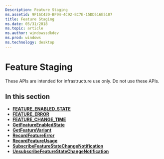 ```yaml
---
Description: Feature Staging
ms.assetid: 9F16C420-BF94-4C92-BC7E-15DD516E5107
title: Feature Staging
ms.date: 05/31/2018
ms.topic: article
ms.author: windowssdkdev
ms.prod: windows
ms.technology: desktop
---
```


# Feature Staging

These APIs are intended for infrastructure use only. Do not use these APIs.

## In this section

-   [**FEATURE\_ENABLED\_STATE**](/windows/win32/featurestagingapi/ne-featurestagingapi-feature_enabled_state?branch=master)
-   [**FEATURE\_ERROR**](/windows/win32/featurestagingapi/ns-featurestagingapi-feature_error?branch=master)
-   [**FEATURE\_CHANGE\_TIME**](/windows/win32/featurestagingapi/ne-featurestagingapi-feature_change_time?branch=master)
-   [**GetFeatureEnabledState**](/windows/win32/featurestagingapi/nf-featurestagingapi-getfeatureenabledstate?branch=master)
-   [**GetFeatureVariant**](/windows/win32/featurestagingapi/nf-featurestagingapi-getfeaturevariant?branch=master)
-   [**RecordFeatureError**](/windows/win32/featurestagingapi/nf-featurestagingapi-recordfeatureerror?branch=master)
-   [**RecordFeatureUsage**](/windows/win32/featurestagingapi/nf-featurestagingapi-recordfeatureusage?branch=master)
-   [**SubscribeFeatureStateChangeNotification**](/windows/win32/featurestagingapi/nf-featurestagingapi-subscribefeaturestatechangenotification?branch=master)
-   [**UnsubscribeFeatureStateChangeNotification**](/windows/win32/featurestagingapi/nf-featurestagingapi-unsubscribefeaturestatechangenotification?branch=master)

 

 



